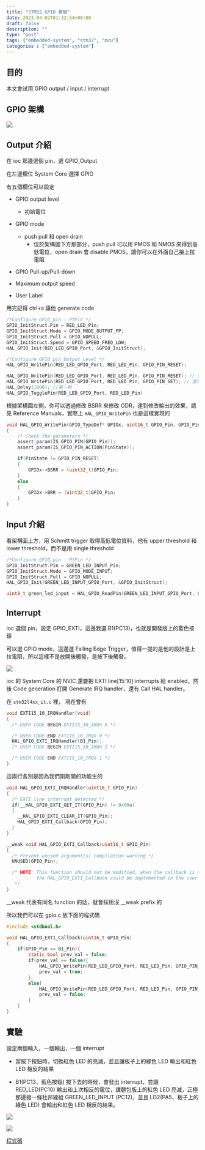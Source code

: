 ```yaml
---
title: "STM32 GPIO 實驗"
date: 2023-04-02T01:32:54+08:00
draft: false
description: ""
type: "post"
tags: ["embedded-system", "stm32", "mcu"]
categories : ["embedded-system"]
---
```


## 目的
本文會試用 GPIO output / input / interrupt

## GPIO 架構

![](/Blog/images/embedding/stm32-gpio/gpio-structure.jpg)

## Output 介紹

在 ioc 那邊選個 pin，選 GPIO_Output

在左邊欄位 System Core 選擇 GPIO

有五個欄位可以設定

- GPIO output level
    - 初始電位

- GPIO mode
    - push pull 和 open drain
        - 位於架構圖下方那部分，push pull 可以用 PMOS 和 NMOS 來得到高低電位，open drain 會 disable PMOS，讓你可以在外面自己接上拉電阻
- GPIO Pull-up/Pull-down
- Maximum output speed
- User Label

用完記得 ctrl+s 讓他 generate code

```c
/*Configure GPIO pin : PtPin */
GPIO_InitStruct.Pin = RED_LED_Pin;
GPIO_InitStruct.Mode = GPIO_MODE_OUTPUT_PP;
GPIO_InitStruct.Pull = GPIO_NOPULL;
GPIO_InitStruct.Speed = GPIO_SPEED_FREQ_LOW;
HAL_GPIO_Init(RED_LED_GPIO_Port, &GPIO_InitStruct);

/*Configure GPIO pin Output Level */
HAL_GPIO_WritePin(RED_LED_GPIO_Port, RED_LED_Pin, GPIO_PIN_RESET);
```

```c
HAL_GPIO_WritePin(RED_LED_GPIO_Port, RED_LED_Pin, GPIO_PIN_RESET); // 低電位
HAL_GPIO_WritePin(RED_LED_GPIO_Port, RED_LED_Pin, GPIO_PIN_SET); // 高電位
HAL_Delay(1000); //等一秒
HAL_GPIO_TogglePin(RED_LED_GPIO_Port, RED_LED_Pin)
```

根據架構圖左側，你可以透過修改 BSRR 來修改 ODR，達到修改輸出的效果，請見 Reference Manuals，實際上 ```HAL_GPIO_WritePin``` 也是這樣實現的
```c
void HAL_GPIO_WritePin(GPIO_TypeDef* GPIOx, uint16_t GPIO_Pin, GPIO_PinState PinState)
{
    /* Check the parameters */
    assert_param(IS_GPIO_PIN(GPIO_Pin));
    assert_param(IS_GPIO_PIN_ACTION(PinState));

    if(PinState != GPIO_PIN_RESET)
    {
        GPIOx->BSRR = (uint32_t)GPIO_Pin;
    }
    else
    {
        GPIOx->BRR = (uint32_t)GPIO_Pin;
    }
}
```

## Input 介紹
看架構圖上方，用 Schmitt trigger 取得高低電位資料，他有 upper threshold 和 lower threshold，而不是用 single threshold

```c
/*Configure GPIO pin : PtPin */
GPIO_InitStruct.Pin = GREEN_LED_INPUT_Pin;
GPIO_InitStruct.Mode = GPIO_MODE_INPUT;
GPIO_InitStruct.Pull = GPIO_NOPULL;
HAL_GPIO_Init(GREEN_LED_INPUT_GPIO_Port, &GPIO_InitStruct);
```

```c
uint8_t green_led_input = HAL_GPIO_ReadPin(GREEN_LED_INPUT_GPIO_Port, GREEN_LED_INPUT_Pin);
```

## Interrupt

ioc 選個 pin，設定 GPIO_EXTI，這邊我選 B1(PC13)，也就是開發版上的藍色按鈕

可以選 GPIO mode，這邊選 Falling Edge Trigger，值得一提的是他的設計是上拉電阻，所以這樣不是放開後觸發，是按下後觸發。

![](/Blog/images/embedding/stm32-gpio/b1.jpg)

ioc 的 System Core 的 NVIC 還要把 EXTI line[15:10] interrupts 給 enabled，然後 Code generation 打開 Generate IRQ handler，還有 Call HAL handler。

在 ```stm32l4xx_it.c``` 裡，
現在會有
```c
void EXTI15_10_IRQHandler(void)
{
  /* USER CODE BEGIN EXTI15_10_IRQn 0 */

  /* USER CODE END EXTI15_10_IRQn 0 */
  HAL_GPIO_EXTI_IRQHandler(B1_Pin);
  /* USER CODE BEGIN EXTI15_10_IRQn 1 */

  /* USER CODE END EXTI15_10_IRQn 1 */
}
```
這兩行各別是因為我們剛剛開的功能生的

```c
void HAL_GPIO_EXTI_IRQHandler(uint16_t GPIO_Pin)
{
  /* EXTI line interrupt detected */
  if(__HAL_GPIO_EXTI_GET_IT(GPIO_Pin) != 0x00u)
  {
    __HAL_GPIO_EXTI_CLEAR_IT(GPIO_Pin);
    HAL_GPIO_EXTI_Callback(GPIO_Pin);
  }
}

__weak void HAL_GPIO_EXTI_Callback(uint16_t GPIO_Pin)
{
  /* Prevent unused argument(s) compilation warning */
  UNUSED(GPIO_Pin);

  /* NOTE: This function should not be modified, when the callback is needed,
           the HAL_GPIO_EXTI_Callback could be implemented in the user file
   */
}
```

__weak 代表有同名 function 的話，就會採用沒 __weak prefix 的

所以我們可以在 gpio.c 放下面的程式碼

```c
#include <stdbool.h>

void HAL_GPIO_EXTI_Callback(uint16_t GPIO_Pin)
{
    if(GPIO_Pin == B1_Pin){
        static bool prev_val = false;
        if(prev_val == false){
            HAL_GPIO_WritePin(RED_LED_GPIO_Port, RED_LED_Pin, GPIO_PIN_SET);
            prev_val = true;
        }
        else{
            HAL_GPIO_WritePin(RED_LED_GPIO_Port, RED_LED_Pin, GPIO_PIN_RESET);
            prev_val = false;
        }
    }
}
```

## 實驗
設定兩個輸入，一個輸出，一個 interrupt

- 當按下按鈕時，切換紅色 LED 的亮滅，並且讓板子上的綠色 LED 輸出和紅色 LED 相反的結果

- B1(PC13、藍色按鈕) 按下去的時候，會發出 interrupt，並讓 RED_LED(PC10) 輸出和上次相反的電位，讓麵包版上的紅色 LED 亮滅，正極那邊接一條杜邦線給 GREEN_LED_INPUT (PC12)，並且 LD2(PA5、板子上的綠色 LED) 會輸出和紅色 LED 相反的結果。

![](/Blog/images/embedding/stm32-gpio/result1.jpg)

![](/Blog/images/embedding/stm32-gpio/result2.jpg)

[程式碼](https://github.com/Roykesydon/STM32-Playground/tree/main/STM32-GPIO/gpio_testing)